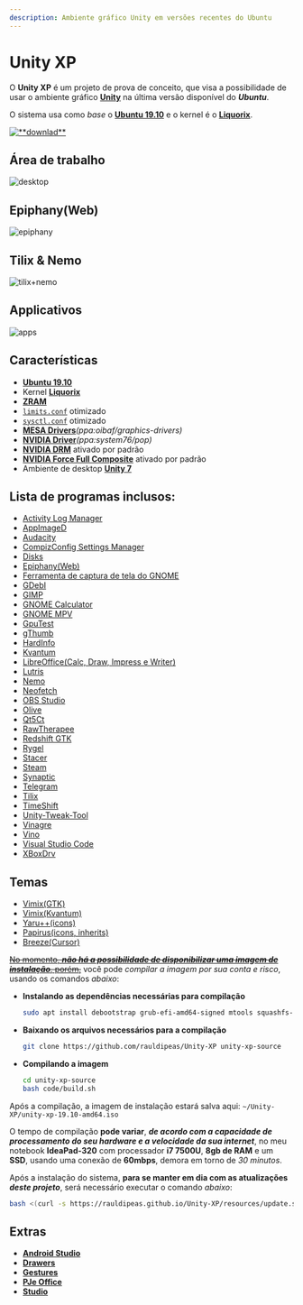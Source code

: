 ```yaml
---
description: Ambiente gráfico Unity em versões recentes do Ubuntu
---
```


# Unity XP

O **Unity XP** é um projeto de prova de conceito, que visa a possibilidade de usar o ambiente gráfico [**Unity**](https://en.wikipedia.org/wiki/Unity_%28user_interface%29) na última versão disponível do _**Ubuntu**_.

O sistema usa como _base_ o [**Ubuntu 19.10**](https://ubuntu.com) e o kernel é o [**Liquorix**](https://liquorix.net/).

[![\*\*downlad\*\*](https://github.com/rauldipeas/Unity-XP/tree/cfed38b2c7e77f9bacc339eaafda0d04bafe540f/extras/resources/download.png)](https://github.com/rauldipeas/Unity-XP/releases)

## Área de trabalho

![desktop](https://github.com/rauldipeas/Unity-XP/tree/cfed38b2c7e77f9bacc339eaafda0d04bafe540f/extras/screenshots/desktop.png)

## Epiphany\(Web\)

![epiphany](https://github.com/rauldipeas/Unity-XP/tree/cfed38b2c7e77f9bacc339eaafda0d04bafe540f/extras/screenshots/epiphany.png)

## Tilix & Nemo

![tilix+nemo](https://github.com/rauldipeas/Unity-XP/tree/cfed38b2c7e77f9bacc339eaafda0d04bafe540f/extras/screenshots/tilix+nemo.png)

## Applicativos

![apps](https://github.com/rauldipeas/Unity-XP/tree/cfed38b2c7e77f9bacc339eaafda0d04bafe540f/extras/screenshots/apps.png)

## Características

* [**Ubuntu 19.10**](https://ubuntu.com)
* Kernel [**Liquorix**](https://liquorix.net/)
* [**ZRAM**](https://en.wikipedia.org/wiki/Zram)
* [`limits.conf`](https://github.com/rauldipeas/Unity-XP/blob/master/code/settings/limits.conf) otimizado
* [`sysctl.conf`](https://github.com/rauldipeas/Unity-XP/blob/master/code/settings/sysctl.conf) otimizado
* [**MESA Drivers**](https://launchpad.net/~oibaf/+archive/ubuntu/graphics-drivers)_\(ppa:oibaf/graphics-drivers\)_
* [**NVIDIA Driver**](https://launchpad.net/~system76/+archive/ubuntu/pop)_\(ppa:system76/pop\)_
* [**NVIDIA DRM**](https://github.com/rauldipeas/Unity-XP/blob/master/code/settings/nvidia-drm.conf) ativado por padrão
* [**NVIDIA Force Full Composite**](https://github.com/rauldipeas/Unity-XP/blob/master/code/settings/nvidia-composite.desktop) ativado por padrão
* Ambiente de desktop [**Unity 7**](https://en.wikipedia.org/wiki/Unity_%28user_interface%29)

## Lista de programas inclusos:

* [Activity Log Manager](https://launchpad.net/activity-log-manager)
* [AppImageD](https://github.com/AppImage/appimaged)
* [Audacity](https://www.audacityteam.org/)
* [CompizConfig Settings Manager](https://en.wikipedia.org/wiki/Compiz)
* [Disks](https://wiki.gnome.org/Apps/Disks)
* [Epiphany\(Web\)](https://wiki.gnome.org/Apps/Web)
* [Ferramenta de captura de tela do GNOME](https://en.wikipedia.org/wiki/GNOME_Screenshot)
* [GDebI](https://launchpad.net/gdebi)
* [GIMP](https://www.gimp.org/)
* [GNOME Calculator](https://wiki.gnome.org/Apps/Calculator)
* [GNOME MPV](https://celluloid-player.github.io/)
* [GpuTest](https://www.geeks3d.com/20140304/gputest-0-7-0-opengl-benchmark-win-linux-osx-new-fp64-opengl-4-test-and-online-gpu-database/)
* [gThumb](https://wiki.gnome.org/Apps/Gthumb)
* [HardInfo](https://www.berlios.de/software/hardinfo/)
* [Kvantum](https://github.com/tsujan/Kvantum/tree/master/Kvantum)
* [LibreOffice\(Calc, Draw, Impress e Writer\)](https://pt-br.libreoffice.org/)
* [Lutris](https://lutris.net/)
* [Nemo](https://en.wikipedia.org/wiki/Nemo_%28file_manager%29)
* [Neofetch](https://github.com/dylanaraps/neofetch)
* [OBS Studio](https://obsproject.com/)
* [Olive](https://www.olivevideoeditor.org/)
* [Qt5Ct](https://sourceforge.net/projects/qt5ct/)
* [RawTherapee](https://rawtherapee.com/)
* [Redshift GTK](http://jonls.dk/redshift/)
* [Rygel](https://wiki.gnome.org/Projects/Rygel/)
* [Stacer](https://oguzhaninan.github.io/Stacer-Web/)
* [Steam](https://store.steampowered.com/about/)
* [Synaptic](http://www.nongnu.org/synaptic/)
* [Telegram](https://telegram.org/)
* [Tilix](https://gnunn1.github.io/tilix-web/)
* [TimeShift](https://teejeetech.in/timeshift/)
* [Unity-Tweak-Tool](https://launchpad.net/unity-tweak-tool)
* [Vinagre](https://wiki.gnome.org/Apps/Vinagre/)
* [Vino](https://help.ubuntu.com/community/VNC/Servers)
* [Visual Studio Code](https://code.visualstudio.com/)
* [XBoxDrv](https://xboxdrv.gitlab.io/)

## Temas

* [Vimix\(GTK\)](https://vinceliuice.github.io/theme-vimix.html)
* [Vimix\(Kvantum\)](https://github.com/vinceliuice/vimix-kde)
* [Yaru++\(icons\)](https://github.com/Bonandry/yaru-plus)
* [Papirus\(icons, inherits\)](https://github.com/PapirusDevelopmentTeam/papirus-icon-theme/)
* [Breeze\(Cursor\)](https://github.com/KDE/breeze)

[~~No momento, _**não há a possibilidade de disponibilizar uma imagem de instalação**_, porém,~~](https://github.com/rauldipeas/Unity-XP/releases) você pode _compilar a imagem por sua conta e risco_, usando os comandos _abaixo_:

* **Instalando as dependências necessárias para compilação**

  ```bash
  sudo apt install debootstrap grub-efi-amd64-signed mtools squashfs-tools xorriso
  ```

* **Baixando os arquivos necessários para a compilação**

  ```bash
  git clone https://github.com/rauldipeas/Unity-XP unity-xp-source
  ```

* **Compilando a imagem**

  ```bash
  cd unity-xp-source
  bash code/build.sh
  ```

Após a compilação, a imagem de instalação estará salva aqui: `~/Unity-XP/unity-xp-19.10-amd64.iso`

O tempo de compilação **pode variar**, _**de acordo com a capacidade de processamento do seu hardware e a velocidade da sua internet**_, no meu notebook **IdeaPad-320** com processador **i7 7500U**, **8gb de RAM** e um **SSD**, usando uma conexão de **60mbps**, demora em torno de _30 minutos_.

Após a instalação do sistema, **para se manter em dia com as atualizações** _**deste projeto**_, será necessário executar o comando _abaixo_:

```bash
bash <(curl -s https://rauldipeas.github.io/Unity-XP/resources/update.sh)
```

## Extras

* [**Android Studio**](https://github.com/rauldipeas/Unity-XP/blob/master/extras/android-studio.md)
* [**Drawers**](https://github.com/rauldipeas/Unity-XP/blob/master/extras/drawers.md)
* [**Gestures**](https://github.com/rauldipeas/Unity-XP/blob/master/extras/gestures.md)
* [**PJe Office**](https://github.com/rauldipeas/Unity-XP/blob/master/extras/pjeoffice.md)
* [**Studio**](https://github.com/rauldipeas/Unity-XP/blob/master/extras/studio.md)

